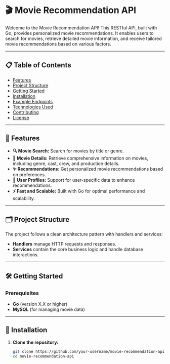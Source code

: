 # 🎬 Movie Recommendation API

Welcome to the Movie Recommendation API! This RESTful API, built with Go, provides personalized movie recommendations. It enables users to search for movies, retrieve detailed movie information, and receive tailored movie recommendations based on various factors.

---

## 📋 Table of Contents

- [Features](#-features)
- [Project Structure](#-project-structure)
- [Getting Started](#️-getting-started)
- [Installation](#installation)
- [Example Endpoints](#-example-endpoints)
- [Technologies Used](#-technologies-used)
- [Contributing](#-contributing)
- [License](#-license)

---

## 🚀 Features

- **🔍 Movie Search:** Search for movies by title or genre.
- **🎥 Movie Details:** Retrieve comprehensive information on movies, including genre, cast, crew, and production details.
- **✨ Recommendations:** Get personalized movie recommendations based on preferences.
- **👤 User Profiles:** Support for user-specific data to enhance recommendations.
- **⚡ Fast and Scalable:** Built with Go for optimal performance and scalability.

---

## 🗂 Project Structure

The project follows a clean architecture pattern with handlers and services:

- **Handlers** manage HTTP requests and responses.
- **Services** contain the core business logic and handle database interactions.

---

## 🛠️ Getting Started

### Prerequisites

- **Go** (version X.X or higher)
- **MySQL** (for managing movie data)

---

## 🔧 Installation

1. **Clone the repository:**
   ```bash
   git clone https://github.com/your-username/movie-recommendation-api.git
   cd movie-recommendation-api
